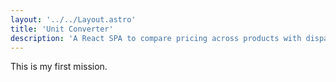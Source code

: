 ```yaml
---
layout: '../../Layout.astro'
title: 'Unit Converter'
description: 'A React SPA to compare pricing across products with disparate volumes and units of measurement.'
---
```


This is my first mission.
